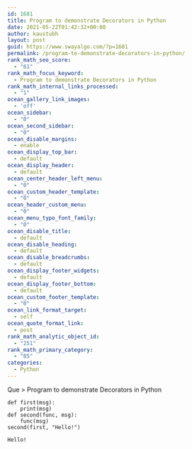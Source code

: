 ```yaml
---
id: 1681
title: Program to demonstrate Decorators in Python
date: 2021-05-22T01:42:32+00:00
author: kaustubh
layout: post
guid: https://www.swayalgo.com/?p=1681
permalink: /program-to-demonstrate-decorators-in-python/
rank_math_seo_score:
  - "61"
rank_math_focus_keyword:
  - Program to demonstrate Decorators in Python
rank_math_internal_links_processed:
  - "1"
ocean_gallery_link_images:
  - 'off'
ocean_sidebar:
  - "0"
ocean_second_sidebar:
  - "0"
ocean_disable_margins:
  - enable
ocean_display_top_bar:
  - default
ocean_display_header:
  - default
ocean_center_header_left_menu:
  - "0"
ocean_custom_header_template:
  - "0"
ocean_header_custom_menu:
  - "0"
ocean_menu_typo_font_family:
  - "0"
ocean_disable_title:
  - default
ocean_disable_heading:
  - default
ocean_disable_breadcrumbs:
  - default
ocean_display_footer_widgets:
  - default
ocean_display_footer_bottom:
  - default
ocean_custom_footer_template:
  - "0"
ocean_link_format_target:
  - self
ocean_quote_format_link:
  - post
rank_math_analytic_object_id:
  - "251"
rank_math_primary_category:
  - "85"
categories:
  - Python
---
```

Que > Program to demonstrate Decorators in Python

<pre class="wp-block-code"><code>def first(msg):
    print(msg)
def second(func, msg):
    func(msg)
second(first, "Hello!")</code></pre>

<pre class="wp-block-code"><code>Hello!
</code></pre>